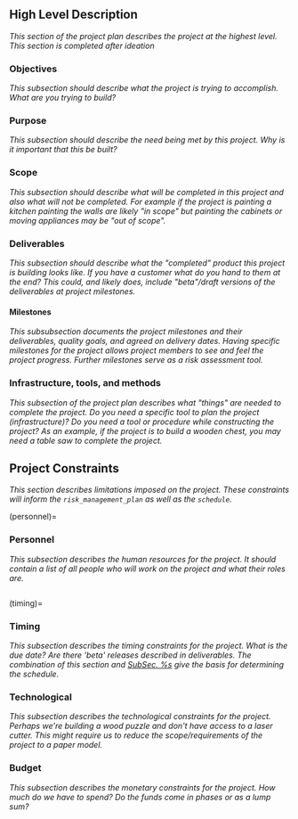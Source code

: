 


## High Level Description

_This section of the project plan describes the project at the highest level.
This section is completed after ideation_


### Objectives

_This subsection should describe what the project is trying to accomplish. What
are you trying to build?_

### Purpose

_This subsection should describe the need being met by this project. Why is it
important that this be built?_

### Scope

_This subsection should describe what will be completed in this project and also
what will not be completed. For example if the project is painting a kitchen
painting the walls are likely "in scope" but painting the cabinets or moving
appliances may be "out of scope"._

### Deliverables

_This subsection should describe what the "completed" product this project is
building looks like. If you have a customer what do you hand to them at the
end? This could, and likely does, include "beta"/draft versions of the
deliverables at project milestones._

#### Milestones 

_This subsubsection documents the project milestones and their deliverables, quality goals, and agreed on delivery dates. Having specific milestones for the project allows project members to see and feel the project progress. Further milestones serve as a risk assessment tool._


### Infrastructure, tools, and methods

_This subsection of the project plan describes what "things" are needed to complete
the project. Do you need a specific tool to plan the project (infrastructure)?
Do you need a tool or procedure while constructing the project? As an example,
if the project is to build a wooden chest, you may need a table saw to complete
the project._

## Project Constraints

_This section describes limitations imposed on the project. These constraints
will inform the ```risk_management_plan``` as well as the ```schedule```._

(personnel)=
### Personnel

_This subsection describes the human resources for the project. It should
contain a list of all people who will work on the project and what their roles
are._

```{include} personnel_cards/person.md
```

(timing)=
### Timing
_This subsection describes the timing constraints for the project. What is the
due date? Are there 'beta' releases described in deliverables. The combination
of this section and [SubSec. %s](#personnel) give the basis for determining the
schedule._

### Technological
_This subsection describes the technological constraints for the project.
Perhaps we're building a wood puzzle and don't have access to a laser cutter.
This might require us to reduce the scope/requirements of the project to a paper
model._

### Budget
_This subsection describes the monetary constraints for the project. How much do
we have to spend? Do the funds come in phases or as a lump sum?_

